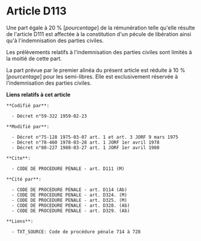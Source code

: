 # Article D113

Une part égale à 20 % [*pourcentage*] de la rémunération telle qu'elle résulte de l'article D111 est affectée à la
constitution d'un pécule de libération ainsi qu'à l'indemnisation des parties civiles.

Les prélèvements relatifs à l'indemnisation des parties civiles sont limités à la moitié de cette part.

La part prévue par le premier alinéa du présent article est réduite à 10 % [*pourcentage*] pour les semi-libres. Elle est
exclusivement réservée à l'indemnisation des parties civiles.

**Liens relatifs à cet article**

	**Codifié par**:

	  - Décret n°59-322 1959-02-23

	**Modifié par**:

	  - Décret n°75-128 1975-03-07 art. 1 et art. 3 JORF 9 mars 1975
	  - Décret n°78-460 1978-03-28 art. 1 JORF 1er avril 1978
	  - Décret n°80-227 1980-03-27 art. 1 JORF 1er avril 1980

	**Cite**:

	  - CODE DE PROCEDURE PENALE - art. D111 (M)

	**Cité par**:

	  - CODE DE PROCEDURE PENALE - art. D114 (Ab)
	  - CODE DE PROCEDURE PENALE - art. D324. (M)
	  - CODE DE PROCEDURE PENALE - art. D325. (M)
	  - CODE DE PROCEDURE PENALE - art. D328. (Ab)
	  - CODE DE PROCEDURE PENALE - art. D329. (Ab)

	**Liens**:

	  - TXT_SOURCE: Code de procédure pénale 714 à 728
